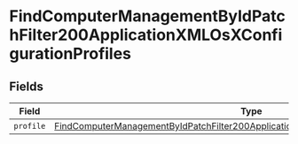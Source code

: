 # FindComputerManagementByIdPatchFilter200ApplicationXMLOsXConfigurationProfiles


## Fields

| Field                                                                                                                                                                                                     | Type                                                                                                                                                                                                      | Required                                                                                                                                                                                                  | Description                                                                                                                                                                                               |
| --------------------------------------------------------------------------------------------------------------------------------------------------------------------------------------------------------- | --------------------------------------------------------------------------------------------------------------------------------------------------------------------------------------------------------- | --------------------------------------------------------------------------------------------------------------------------------------------------------------------------------------------------------- | --------------------------------------------------------------------------------------------------------------------------------------------------------------------------------------------------------- |
| `profile`                                                                                                                                                                                                 | [FindComputerManagementByIdPatchFilter200ApplicationXMLOsXConfigurationProfilesProfile](../../models/operations/findcomputermanagementbyidpatchfilter200applicationxmlosxconfigurationprofilesprofile.md) | :heavy_minus_sign:                                                                                                                                                                                        | N/A                                                                                                                                                                                                       |